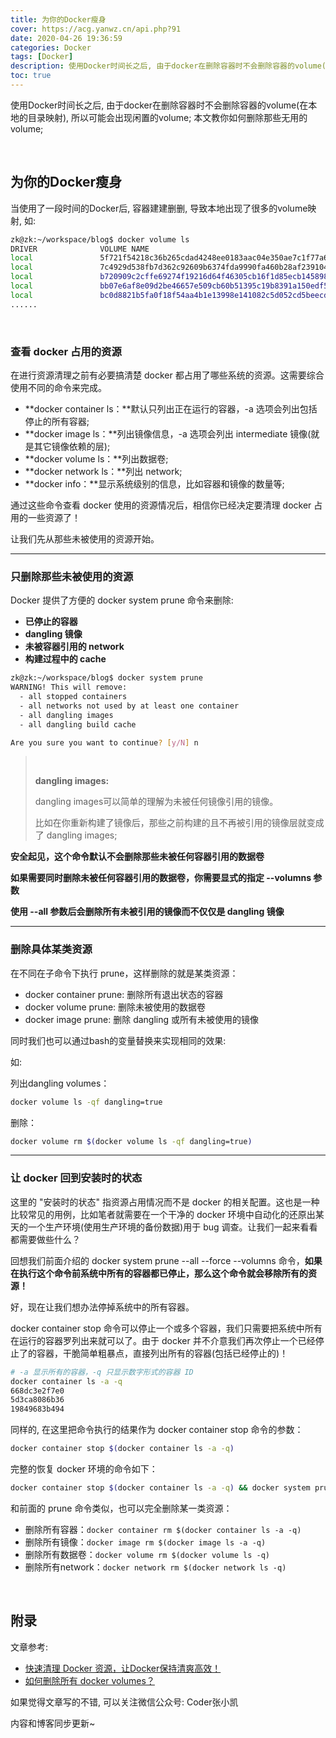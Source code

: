 ```yaml
---
title: 为你的Docker瘦身
cover: https://acg.yanwz.cn/api.php?91
date: 2020-04-26 19:36:59
categories: Docker
tags: [Docker]
description: 使用Docker时间长之后, 由于docker在删除容器时不会删除容器的volume(在本地的目录映射), 所以可能会出现闲置的volume; 本文教你如何删除那些无用的volume;
toc: true
---
```


使用Docker时间长之后, 由于docker在删除容器时不会删除容器的volume(在本地的目录映射), 所以可能会出现闲置的volume; 本文教你如何删除那些无用的volume;

<br/>

<!--more-->

<!-- **目录:** -->

<!-- toc -->

<!-- <br/> -->

## 为你的Docker瘦身

当使用了一段时间的Docker后, 容器建建删删, 导致本地出现了很多的volume映射, 如:

```bash
zk@zk:~/workspace/blog$ docker volume ls
DRIVER              VOLUME NAME
local               5f721f54218c36b265cdad4248ee0183aac04e350ae7c1f77a6778e716ac926d
local               7c4929d538fb7d362c92609b6374fda9990fa460b28af239104661f212080bcd
local               b720909c2cffe69274f19216d64f46305cb16f1d85ecb145898f2ae0f7088462
local               bb07e6af8e09d2be46657e509cb60b51395c19b8391a150edf5d677708c337c0
local               bc0d8821b5fa0f18f54aa4b1e13998e141082c5d052cd5beecd77304594efc24
......
```

<br/>

### 查看 docker 占用的资源

在进行资源清理之前有必要搞清楚 docker 都占用了哪些系统的资源。这需要综合使用不同的命令来完成。

-   **docker container ls：**默认只列出正在运行的容器，-a 选项会列出包括停止的所有容器;
-   **docker image ls：**列出镜像信息，-a 选项会列出 intermediate 镜像(就是其它镜像依赖的层);
-   **docker volume ls：**列出数据卷;
-   **docker network ls：**列出 network;
-   **docker info：**显示系统级别的信息，比如容器和镜像的数量等;

通过这些命令查看 docker 使用的资源情况后，相信你已经决定要清理 docker 占用的一些资源了！

让我们先从那些未被使用的资源开始。

****

### 只删除那些未被使用的资源

Docker 提供了方便的 docker system prune 命令来删除:

-   **已停止的容器**
-   **dangling 镜像**
-   **未被容器引用的 network** 
-   **构建过程中的 cache**

```bash
zk@zk:~/workspace/blog$ docker system prune 
WARNING! This will remove:
  - all stopped containers
  - all networks not used by at least one container
  - all dangling images
  - all dangling build cache

Are you sure you want to continue? [y/N] n
```

><br/>
>
>**dangling images:**
>
> dangling images可以简单的理解为未被任何镜像引用的镜像。
>
>比如在你重新构建了镜像后，那些之前构建的且不再被引用的镜像层就变成了 dangling images;

**安全起见，这个命令默认不会删除那些未被任何容器引用的数据卷**

**如果需要同时删除未被任何容器引用的数据卷，你需要显式的指定 --volumns 参数**

**使用 --all 参数后会删除所有未被引用的镜像而不仅仅是 dangling 镜像**

****

### 删除具体某类资源

在不同在子命令下执行 prune，这样删除的就是某类资源：

-   docker container prune: 删除所有退出状态的容器
-   docker volume prune: 删除未被使用的数据卷
-   docker image prune: 删除 dangling 或所有未被使用的镜像

同时我们也可以通过bash的变量替换来实现相同的效果:

如:

列出dangling volumes：

```bash
docker volume ls -qf dangling=true
```

删除：

```bash
docker volume rm $(docker volume ls -qf dangling=true)
```

****

### 让 docker 回到安装时的状态

这里的 "安装时的状态" 指资源占用情况而不是 docker  的相关配置。这也是一种比较常见的用例，比如笔者就需要在一个干净的 docker  环境中自动化的还原出某天的一个生产环境(使用生产环境的备份数据)用于 bug 调查。让我们一起来看看都需要做些什么？

回想我们前面介绍的 docker system prune --all --force --volumns 命令，**如果在执行这个命令前系统中所有的容器都已停止，那么这个命令就会移除所有的资源！**

好，现在让我们想办法停掉系统中的所有容器。

docker container stop 命令可以停止一个或多个容器，我们只需要把系统中所有在运行的容器罗列出来就可以了。由于 docker 并不介意我们再次停止一个已经停止了的容器，干脆简单粗暴点，直接列出所有的容器(包括已经停止的)！

```bash
# -a 显示所有的容器，-q 只显示数字形式的容器 ID
docker container ls -a -q
668dc3e2f7e0
5d3ca8086b36
19849683b494
```

同样的, 在这里把命令执行的结果作为 docker container stop 命令的参数：

```bash
docker container stop $(docker container ls -a -q)
```

完整的恢复 docker 环境的命令如下：

```bash
docker container stop $(docker container ls -a -q) && docker system prune --all --force --volumns
```

和前面的 prune 命令类似，也可以完全删除某一类资源：

-   删除所有容器：`docker container rm $(docker container ls -a -q)`
-   删除所有镜像：`docker image rm $(docker image ls -a -q)`
-   删除所有数据卷：`docker volume rm $(docker volume ls -q)`
-   删除所有network：`docker network rm $(docker network ls -q)`

<br/>

## 附录

文章参考:

-   [快速清理 Docker 资源，让Docker保持清爽高效！](https://baijiahao.baidu.com/s?id=1603760171088416076&wfr=spider&for=pc)
-   [如何删除所有 docker volumes？](https://cloud.tencent.com/developer/ask/38498)



如果觉得文章写的不错, 可以关注微信公众号: Coder张小凯

内容和博客同步更新~

<br/>